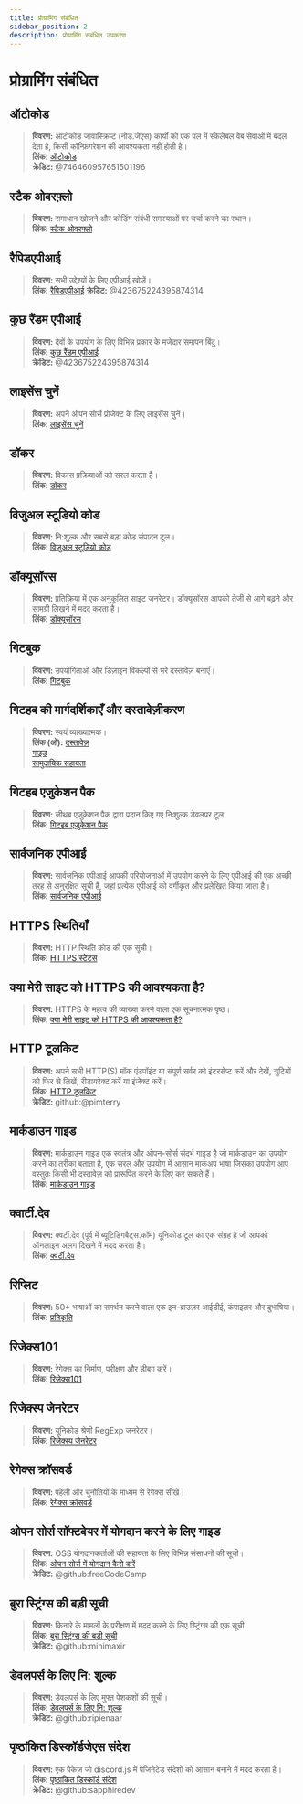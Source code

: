 ```yaml
---
title: प्रोग्रामिंग संबंधित
sidebar_position: 2
description: प्रोग्रामिंग संबंधित उपकरण
---
```


# प्रोग्रामिंग संबंधित

## ऑटोकोड

> **विवरण:** ऑटोकोड जावास्क्रिप्ट (नोड.जेएस) कार्यों को एक पल में स्केलेबल वेब सेवाओं में बदल देता है, किसी कॉन्फ़िगरेशन की आवश्यकता नहीं होती है। <br/>
**लिंक:** [ऑटोकोड](https://autocode.com/) <br/>
**क्रेडिट:** @746460957651501196

## स्टैक ओवरफ़्लो

> **विवरण:** समाधान खोजने और कोडिंग संबंधी समस्याओं पर चर्चा करने का स्थान। <br/>
**लिंक:** [स्टैक ओवरफ्लो](https://stackoverflow.com/)

## रैपिडएपीआई
> **विवरण:** सभी उद्देश्यों के लिए एपीआई खोजें। <br/>
**लिंक:** [रैपिडएपीआई](https://rapidapi.com/)
**क्रेडिट:** @423675224395874314

## कुछ रैंडम एपीआई

> **विवरण:** देवों के उपयोग के लिए विभिन्न प्रकार के मजेदार समापन बिंदु। <br/>
**लिंक:** [कुछ रैंडम एपीआई](https://some-random-api.ml/) <br/>
**क्रेडिट:** @423675224395874314

## लाइसेंस चुनें

> **विवरण:** अपने ओपन सोर्स प्रोजेक्ट के लिए लाइसेंस चुनें। <br/>
**लिंक:** [लाइसेंस चुनें](https://choosealicense.com/)

## डॉकर

> **विवरण:** विकास प्रक्रियाओं को सरल करता है। <br/>
**लिंक:** [डॉकर](https://www.docker.com/)

## विजुअल स्टूडियो कोड

> **विवरण:** नि:शुल्क और सबसे बड़ा कोड संपादन टूल। <br/>
**लिंक:** [विजुअल स्टूडियो कोड](https://code.visualstudio.com)

## डॉक्यूसॉरस

> **विवरण:** प्रतिक्रिया में एक अनुकूलित साइट जनरेटर। डॉक्यूसॉरस आपको तेजी से आगे बढ़ने और सामग्री लिखने में मदद करता है। <br/>
**लिंक:** [डॉक्यूसॉरस](https://docusaurus.io/)

## गिटबुक

> **विवरण:** उपयोगिताओं और डिज़ाइन विकल्पों से भरे दस्तावेज़ बनाएँ। <br/>
**लिंक:** [गिटबुक](https://www.gitbook.com/)

## गिटहब की मार्गदर्शिकाएँ और दस्तावेज़ीकरण

> **विवरण:** स्वयं व्याख्यात्मक। <br/>
**लिंक (ओं):**
[दस्तावेज़](https://docs.github.com/en) <br/>
[गाइड](https://guides.github.com/) <br/>
[सामुदायिक सहायता](https://github.community/)

## गिटहब एजुकेशन पैक

> **विवरण:** जीथब एजुकेशन पैक द्वारा प्रदान किए गए निःशुल्क डेवलपर टूल <br/>
**लिंक:** [गिटहब एजुकेशन पैक](https://education.github.com/)

## सार्वजनिक एपीआई

> **विवरण:** सार्वजनिक एपीआई आपकी परियोजनाओं में उपयोग करने के लिए एपीआई की एक अच्छी तरह से अनुरक्षित सूची है, जहां प्रत्येक एपीआई को वर्गीकृत और प्रलेखित किया जाता है। <br/>
**लिंक:** [सार्वजनिक एपीआई](https://github.com/public-apis/public-apis)

## HTTPS स्थितियाँ

> **विवरण:** HTTP स्थिति कोड की एक सूची। <br/>
**लिंक:** [HTTPS स्टेटस](https://httpstatuses.com/)

## क्या मेरी साइट को HTTPS की आवश्यकता है?

> **विवरण:** HTTPS के महत्व की व्याख्या करने वाला एक सूचनात्मक पृष्ठ। <br/>
**लिंक:** [क्या मेरी साइट को HTTPS की आवश्यकता है?](https://doesmysiteneedhttps.com/)

## HTTP टूलकिट

> **विवरण:** अपने सभी HTTP(S) मॉक एंडपॉइंट या संपूर्ण सर्वर को इंटरसेप्ट करें और देखें, त्रुटियों को फिर से लिखें, रीडायरेक्ट करें या इंजेक्ट करें। <br/>
**लिंक:** [HTTP टूलकिट](https://httptoolkit.tech/) <br/>
**क्रेडिट:** github:@pimterry

## मार्कडाउन गाइड

> **विवरण:** मार्कडाउन गाइड एक स्वतंत्र और ओपन-सोर्स संदर्भ गाइड है जो मार्कडाउन का उपयोग करने का तरीका बताता है, एक सरल और उपयोग में आसान मार्कअप भाषा जिसका उपयोग आप वस्तुतः किसी भी दस्तावेज़ को प्रारूपित करने के लिए कर सकते हैं। <br/>
**लिंक:** [मार्कडाउन गाइड](https://www.markdownguide.org/)

## क्वार्टी.देव

> **विवरण:** क्वर्टी.देव (पूर्व में ब्यूटिडिंगबैट्स.कॉम) यूनिकोड टूल का एक संग्रह है जो आपको ऑनलाइन अलग दिखने में मदद करता है। <br/>
**लिंक:** [क्वर्टी.देव](https://qwerty.dev/)

## रिप्लिट

> **विवरण:** 50+ भाषाओं का समर्थन करने वाला एक इन-ब्राउज़र आईडीई, कंपाइलर और दुभाषिया। <br/>
**लिंक:** [प्रतिकृति](https://replit.com/)

## रिजेक्स101

> **विवरण:** रेगेक्स का निर्माण, परीक्षण और डीबग करें। <br/>
**लिंक:** [रिजेक्स101](https://regex101.com/)

## रिजेक्स्प जेनरेटर

> **विवरण:** यूनिकोड श्रेणी RegExp जनरेटर। <br/>
**लिंक:** [रिजेक्स्प जेनरेटर](https://apps.timwhitlock.info/js/regex#)

## रेगेक्स क्रॉसवर्ड

> **विवरण:** पहेली और चुनौतियों के माध्यम से रेगेक्स सीखें। <br/>
**लिंक:** [रेगेक्स क्रॉसवर्ड](https://regexcrossword.com/)

## ओपन सोर्स सॉफ्टवेयर में योगदान करने के लिए गाइड

> **विवरण:** OSS योगदानकर्ताओं की सहायता के लिए विभिन्न संसाधनों की सूची। <br/>
**लिंक:** [ओपन सोर्स में योगदान कैसे करें](https://github.com/freeCodeCamp/how-to-contribute-to-open-source) <br/>
**क्रेडिट:** @github:freeCodeCamp

## बुरा स्ट्रिंग्स की बड़ी सूची

> **विवरण:** किनारे के मामलों के परीक्षण में मदद करने के लिए स्ट्रिंग्स की एक सूची <br/>
**लिंक:** [बुरा स्ट्रिंग्स की बड़ी सूची](https://github.com/minimaxir/big-list-of-naughty-strings) <br/>
**क्रेडिट:** @github:minimaxir

## डेवलपर्स के लिए नि: शुल्क

> **विवरण:** डेवलपर्स के लिए मुफ्त पेशकशों की सूची। <br/>
**लिंक:** [डेवलपर्स के लिए नि: शुल्क](https://free-for.dev/#/) <br/>
**क्रेडिट:** @github:ripienaar

## पृष्ठांकित डिस्कॉर्डजेएस संदेश

> **विवरण:** एक पैकेज जो discord.js में पेजिनेटेड संदेशों को आसान बनाने में मदद करता है। <br/>
**लिंक:** [पृष्ठांकित डिस्कॉर्ड संदेश](https://www.npmjs.com/package/@sapphire/discord.js-utilities) <br />
**क्रेडिट:** @github:sapphiredev
